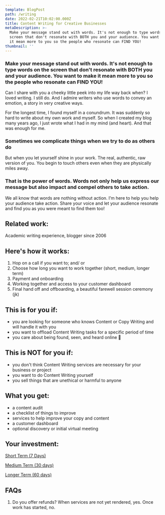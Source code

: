 ```yaml
---
template: BlogPost
path: /writing
date: 2022-02-21T10:02:00.000Z
title: Content Writing for Creative Businesses
metaDescription: >-
  Make your message stand out with words. It's not enough to type words on the
  screen that don't resonate with BOTH you and your audience. You want to make
  it mean more to you so the people who resonate can FIND YOU!
thumbnail: ''
---
```



### Make your message stand out with words. It's not enough to type words on the screen that don't resonate with BOTH you and your audience. You want to make it mean more to you so the people who resonate can FIND YOU!

Can I share with you a cheeky little peek into my life way back when? I loved writing. I still do. And I admire writers who use words to convey an emotion, a story in very creative ways.

For the longest time, I found myself in a conundrum. It was suddenly so hard to write about my own work and myself. So when I created my blog many years ago, I just wrote what I had in my mind (and heart). And that was enough for me.

### Sometimes we complicate things when we try to do as others do

 But when you let yourself shine in your work. The real, authentic, raw version of you. You begin to touch others even when they are physically miles away.

### That is the power of words. Words not only help us express our message but also impact and compel others to take action.

We all know that words are nothing without action. I’m here to help you help your audience take action. Share your voice and let your audience resonate and find you as you were meant to find them too!

## Related work:

Academic writing experience, blogger since 2006

## Here's how it works:

1. Hop on a call if you want to; and/ or
2. Choose how long you want to work together (short, medium, longer term)
3. Payment and onboarding
4. Working together and access to your customer dashboard
5. Final hand off and offboarding, a beautiful farewell session ceremony (jk) 

## This is for you if:

* you are looking for someone who knows Content or Copy Writing and will handle it with you
* you want to offload Content Writing tasks for a specific period of time
* you care about being found, seen, and heard online 💜

## This is NOT for you if:

* you don't think Content Writing services are necessary for your business or project
* you want to do Content Writing yourself
* you sell things that are unethical or harmful to anyone

## What you get:

* a content audit
* a checklist of things to improve
* services to help improve your copy and content
* a customer dashboard
* optional discovery or initial virtual meeting

## Your investment:

[Short Term (7 Days)](https://www.paypal.com/webapps/billing/plans/subscribe?plan_id=P-4SY050355N353493YMIJ4TCY)

[Medium Term (30 days)](https://www.paypal.com/webapps/billing/plans/subscribe?plan_id=P-69E53909L9295980DMIJ434I)

[](https://www.paypal.com/webapps/billing/plans/subscribe?plan_id=P-69E53909L9295980DMIJ434I)[Longer Term (60 days)](https://www.paypal.com/webapps/billing/plans/subscribe?plan_id=P-46X377003C284760EMIJ4V6Q)

## FAQs

1. Do you offer refunds? When services are not yet rendered, yes. Once work has started, no.
